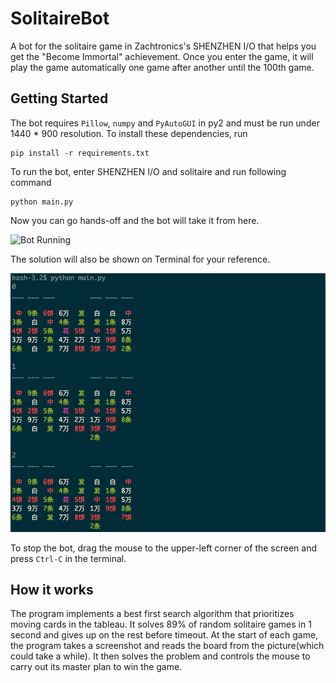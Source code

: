 # SolitaireBot
A bot for the solitaire game in Zachtronics's SHENZHEN I/O that helps you get the "Become Immortal" achievement. Once you enter the game, it will play the game automatically one game after another until the 100th game. 

## Getting Started
The bot requires ```Pillow```, ```numpy``` and ```PyAutoGUI``` in py2 and must be run under 1440 * 900 resolution. To install these dependencies, run

```
pip install -r requirements.txt
```

To run the bot, enter SHENZHEN I/O and solitaire and run following command

```
python main.py
```

Now you can go hands-off and the bot will take it from here. 

![Bot Running](bot.gif)

The solution will also be shown on Terminal for your reference. 

![Solution](solitaire_steps.png)

To stop the bot, drag the mouse to the upper-left corner of the screen and press ```Ctrl-C``` in the terminal. 

## How it works
The program implements a best first search algorithm that prioritizes moving cards in the tableau. It solves 89% of random solitaire games in 1 second and gives up on the rest before timeout. At the start of each game, the program takes a screenshot and reads the board from the picture(which could take a while). It then solves the problem and controls the mouse to carry out its master plan to win the game. 
